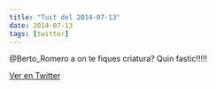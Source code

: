 ```yaml
---
title: "Tuit del 2014-07-13"
date: 2014-07-13
tags: [twitter]
---
```


@Berto_Romero a on te fiques criatura? Quin fastic!!!!!



[Ver en Twitter](https://twitter.com/i/web/status/488326480313999360)
